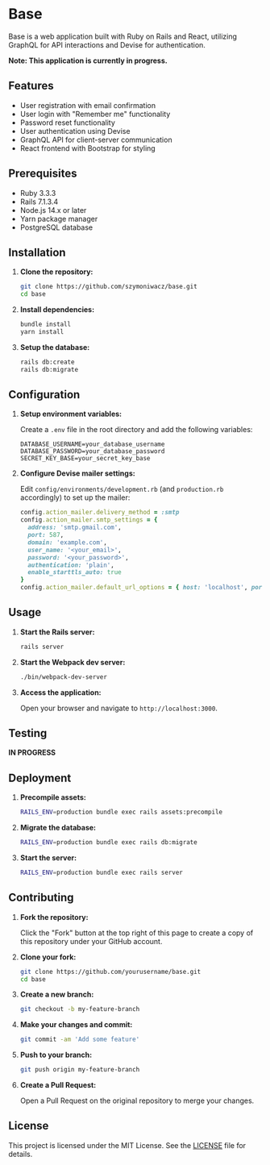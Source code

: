 # Base

Base is a web application built with Ruby on Rails and React, utilizing GraphQL for API interactions and Devise for authentication.

**Note: This application is currently in progress.**

## Features

- User registration with email confirmation
- User login with "Remember me" functionality
- Password reset functionality
- User authentication using Devise
- GraphQL API for client-server communication
- React frontend with Bootstrap for styling

## Prerequisites

- Ruby 3.3.3
- Rails 7.1.3.4
- Node.js 14.x or later
- Yarn package manager
- PostgreSQL database

## Installation

1. **Clone the repository:**

   ```sh
   git clone https://github.com/szymoniwacz/base.git
   cd base
   ```

2. **Install dependencies:**

   ```sh
   bundle install
   yarn install
   ```

3. **Setup the database:**

   ```sh
   rails db:create
   rails db:migrate
   ```

## Configuration

1. **Setup environment variables:**

   Create a `.env` file in the root directory and add the following variables:

   ```env
   DATABASE_USERNAME=your_database_username
   DATABASE_PASSWORD=your_database_password
   SECRET_KEY_BASE=your_secret_key_base
   ```

2. **Configure Devise mailer settings:**

   Edit `config/environments/development.rb` (and `production.rb` accordingly) to set up the mailer:

   ```ruby
   config.action_mailer.delivery_method = :smtp
   config.action_mailer.smtp_settings = {
     address: 'smtp.gmail.com',
     port: 587,
     domain: 'example.com',
     user_name: '<your_email>',
     password: '<your_password>',
     authentication: 'plain',
     enable_starttls_auto: true
   }
   config.action_mailer.default_url_options = { host: 'localhost', port: 3000 }
   ```

## Usage

1. **Start the Rails server:**

   ```sh
   rails server
   ```

2. **Start the Webpack dev server:**

   ```sh
   ./bin/webpack-dev-server
   ```

3. **Access the application:**

   Open your browser and navigate to `http://localhost:3000`.

## Testing

**IN PROGRESS**

## Deployment

1. **Precompile assets:**

   ```sh
   RAILS_ENV=production bundle exec rails assets:precompile
   ```

2. **Migrate the database:**

   ```sh
   RAILS_ENV=production bundle exec rails db:migrate
   ```

3. **Start the server:**

   ```sh
   RAILS_ENV=production bundle exec rails server
   ```

## Contributing

1. **Fork the repository:**

   Click the "Fork" button at the top right of this page to create a copy of this repository under your GitHub account.

2. **Clone your fork:**

   ```sh
   git clone https://github.com/yourusername/base.git
   cd base
   ```

3. **Create a new branch:**

   ```sh
   git checkout -b my-feature-branch
   ```

4. **Make your changes and commit:**

   ```sh
   git commit -am 'Add some feature'
   ```

5. **Push to your branch:**

   ```sh
   git push origin my-feature-branch
   ```

6. **Create a Pull Request:**

   Open a Pull Request on the original repository to merge your changes.

## License

This project is licensed under the MIT License. See the [LICENSE](LICENSE) file for details.
